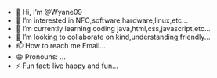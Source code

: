 - 👋 Hi, I’m @Wyane09
- 👀 I’m interested in NFC,software,hardware,linux,etc...
- 🌱 I’m currently learning coding java,html,css,javascript,etc...
- 💞️ I’m looking to collaborate on kind,understanding,friendly...
- 📫 How to reach me Email...
- 😄 Pronouns: ...
- ⚡ Fun fact: live happy and fun...

<!---
Wyane09/Wyane09 is a ✨ special ✨ repository because its `README.md` (this file) appears on your GitHub profile.
You can click the Preview link to take a look at your changes.
--->
